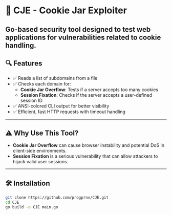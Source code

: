 # 🍪 CJE - Cookie Jar Exploiter

Go-based security tool designed to test web applications for vulnerabilities related to cookie handling.
---

## 🔍 Features

- ✅ Reads a list of subdomains from a file
- ✅ Checks each domain for:
  - **Cookie Jar Overflow**: Tests if a server accepts too many cookies
  - **Session Fixation**: Checks if the server accepts a user-defined session ID
- ✅ ANSI-colored CLI output for better visibility
- ✅ Efficient, fast HTTP requests with timeout handling

---

## ⚠️ Why Use This Tool?

- **Cookie Jar Overflow** can cause browser instability and potential DoS in client-side environments.
- **Session Fixation** is a serious vulnerability that can allow attackers to hijack valid user sessions.

---

## 🛠️ Installation

```bash
git clone https://github.com/progprnv/CJE.git
cd CJE
go build -o CJE main.go
